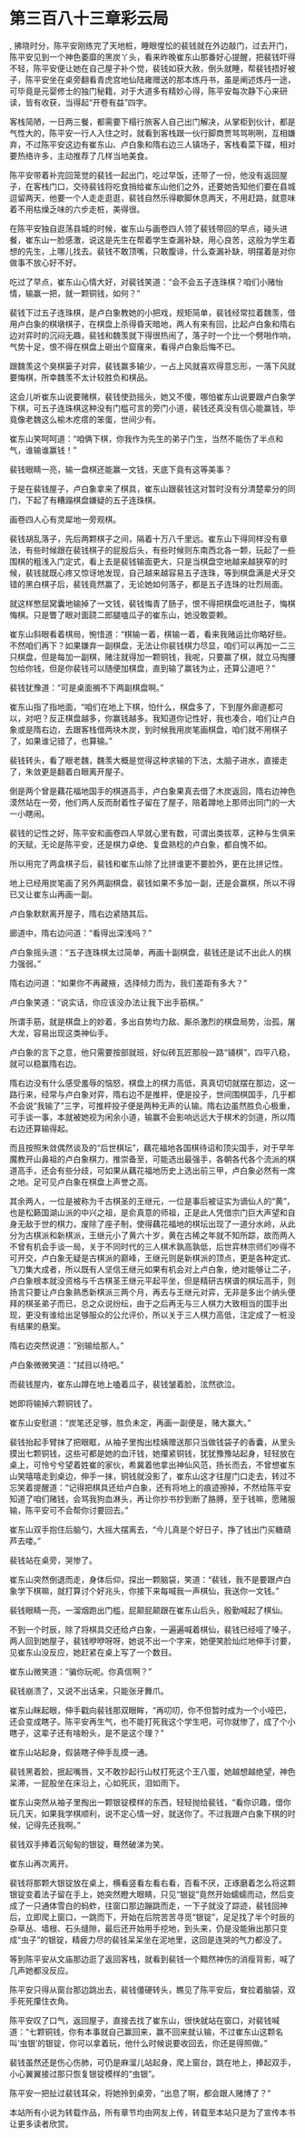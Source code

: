 # 第三百八十三章彩云局
,  拂晓时分，陈平安刚练完了天地桩，睡眼惺忪的裴钱就在外边敲门，过去开门，陈平安见到一个神色萎靡的黑炭丫头，看来昨晚崔东山那番好心提醒，把裴钱吓得不轻，陈平安便让她在自己屋子补个觉，裴钱如获大赦，倒头就睡，帮裴钱捂好被子，陈平安坐在桌旁翻看青虎宫地仙陆雍赠送的那本炼丹书，虽是阐述炼丹一途，可毕竟是元婴修士的独门秘籍，对于大道多有精妙心得，陈平安每次静下心来研读，皆有收获，当得起“开卷有益”四字。
   客栈简陋，一日两三餐，都需要下榻行旅客人自己出门解决，从掌柜到伙计，都是气性大的，陈平安一行人入住之时，就看到客栈跟一伙行脚商贾骂骂咧咧，互相嫌弃，不过陈平安这边有崔东山、卢白象和隋右边三人镇场子，客栈看菜下碟，相对要热络许多，主动推荐了几样当地美食。
   陈平安带着补完回笼觉的裴钱一起出门，吃过早饭，还带了一份，他没有返回屋子，在客栈门口，交待裴钱将吃食捎给崔东山他们之外，还要她告知他们要在县城逗留两天，他要一个人走走逛逛，裴钱自然乐得歇脚休息两天，不用赶路，就意味着不用枯燥乏味的六步走桩，美得很。
   在陈平安独自逛荡县城的时候，崔东山与画卷四人领了裴钱带回的早点，碰头进餐，崔东山一脸感激，说这是先生在帮着学生查漏补缺，用心良苦，这般为学生着想的先生，上哪儿找去。裴钱不敢顶嘴，只敢腹诽，什么查漏补缺，明摆着是对你做事不放心好不好。
   吃过了早点，崔东山心情大好，对裴钱笑道：“会不会五子连珠棋？咱们小赌怡情，输赢一把，就一颗铜钱，如何？”
   裴钱下过五子连珠棋，是卢白象教她的小把戏，规矩简单，裴钱经常拉着魏羡，借用卢白象的棋墩棋子，在棋盘上杀得昏天暗地，两人有来有回，比起卢白象和隋右边对弈时的沉闷无趣，裴钱和魏羡就下得很热闹了，落子时一个比一个劈啪作响，气势十足，恨不得在棋盘上砸出个窟窿来，看得卢白象后悔不已。
   跟魏羡这个臭棋篓子对弈，裴钱赢多输少，一占上风就喜欢得意忘形，一落下风就要悔棋，所幸魏羡不太计较胜负和棋品。
   这会儿听崔东山说要赌棋，裴钱使劲摇头，她又不傻，哪怕崔东山说要跟卢白象学下棋，可五子连珠棋这种没有门槛可言的旁门小道，裴钱还真没有信心能赢钱，毕竟像老魏这么榆木疙瘩的笨蛋，世间少有。
   崔东山笑呵呵道：“咱俩下棋，你我作为先生的弟子门生，当然不能伤了半点和气，谁输谁赢钱！”
   裴钱眼睛一亮，输一盘棋还能赢一文钱，天底下竟有这等美事？
   于是在裴钱屋子，卢白象拿来了棋具，崔东山跟裴钱这对暂时没有分清楚辈分的同门，下起了有糟蹋棋盘嫌疑的五子连珠棋。
   画卷四人心有灵犀地一旁观棋。
   裴钱胡乱落子，先后两颗棋子之间，隔着十万八千里远。崔东山下得同样没有章法，有些时候跟在裴钱棋子的屁股后头，有些时候则东南西北各一颗，玩起了一些围棋的粗浅入门定式，看上去是裴钱输面更大，只是当棋盘空地越来越狭窄的时候，裴钱就既心疼又惊讶地发现，自己越来越容易五子连珠，等到棋盘满是犬牙交错的黑白棋子后，裴钱竟然赢了，无论她如何落子，都是五子连珠的壮烈局面。
   就这样憋屈窝囊地输掉了一文钱，裴钱悔青了肠子，恨不得把棋盘吃进肚子，悔棋悔棋。只是瞥了眼对面跷二郎腿嗑瓜子的崔东山，她没敢耍赖。
   崔东山斜眼看着棋局，惋惜道：“棋输一着，棋输一着，看来我赌运比你略好些。不然咱们再下？如果嫌弃一副棋盘，无法让你裴钱棋力尽显，咱们可以再加一二三只棋盘，但是每加一副棋，赌注就得加一颗铜钱，我呢，只要赢了棋，就立马掏腰包给你钱，但是你裴钱可以随便加棋盘，直到输了赢钱为止，还算公道吧？”
   裴钱犹豫道：“可是桌面搁不下两副棋盘啊。”
   崔东山指了指地面，“咱们在地上下棋，怕什么，棋盘多了，下到屋外廊道都可以，对吧？反正棋盘越多，你赢钱越多。我知道你记性好，我也凑合，咱们让卢白象或是隋右边，去跟客栈借两块木炭，到时候我用炭笔画棋盘，咱们就不用棋子了，如果谁记错了，也算输。”
   裴钱转头，看了眼老魏，魏羡大概是觉得这种求输的下法，太脑子进水，直接走了，朱敛更是翻着白眼离开屋子。
   倒是两个曾是藕花福地国手的棋道高手，卢白象果真去借了木炭返回，隋右边神色漠然站在一旁，他们两人反而耐着性子留在了屋子，陪着蹲地上那师出同门的一大一小瞎闹。
   裴钱的记性之好，陈平安和画卷四人早就心里有数，可谓出类拔萃，这种与生俱来的天赋，无论是陈平安，还是棋力卓绝、复盘熟稔的卢白象，都自愧不如。
   所以用完了两盒棋子后，裴钱和崔东山除了比拼谁更不要脸外，更在比拼记性。
   地上已经用炭笔画了另外两副棋盘，裴钱如果不多加一副，还是会赢棋，所以不得已又让崔东山再画一副。
   卢白象默默离开屋子，隋右边紧随其后。
   廊道中，隋右边问道：“看得出深浅吗？”
   卢白象摇头道：“五子连珠棋太过简单，再画十副棋盘，裴钱还是试不出此人的棋力强弱。”
   隋右边问道：“如果你不再藏掖，选择倾力而为，我们差距有多大？”
   卢白象笑道：“说实话，你应该没办法让我下出手筋棋。”
   所谓手筋，就是棋盘上的妙着，多出自势均力敌、厮杀激烈的棋盘局势，治孤，屠大龙，容易出现这类神仙手。
   卢白象的言下之意，他只需要按部就班，好似砖瓦匠那般一路“铺棋”，四平八稳，就可以稳赢隋右边。
   隋右边没有什么感受羞辱的恼怒，棋盘上的棋力高低，真真切切就摆在那边，这一路行来，经常与卢白象对弈，隋右边不是推枰，便是投子，世间围棋国手，几乎都不会说“我输了”三字，可推枰投子便是两种无声的认输。隋右边虽然胜负心极重，可手谈一事，本就被她视为闲余小道，输赢不会影响远远大于棋术的剑道，所以隋右边还算输得起。
   而且按照朱敛偶然谈及的“后世棋坛”，藕花福地各国棋待诏和顶尖国手，对于早年魔教开山鼻祖的卢白象棋力，推崇备至，可能选出最强手，各朝各代各个流派的棋道高手，还会有些分歧，可如果从藕花福地历史上选出前三甲，卢白象必然有一席之地。足可见卢白象在棋盘上声誉之高。
   其余两人，一位是被称为千古棋圣的王继元，一位是事后被证实为谪仙人的“黄”，也是松籁国湖山派的中兴之祖，是俞真意的师祖，正是此人凭借宗门巨大声望和自身无敌于世的棋力，废除了座子制，使得藕花福地的棋坛出现了一道分水岭，从此分为古棋派和新棋派，王继元小了黄六十岁，黄在古稀之年就不知所踪，故而两人不曾有机会手谈一局，关于不同时代的三人棋术孰高孰低，后世弈林宗师们吵得不可开交，卢白象无疑是古棋派的巅峰，王继元则是新棋派的顶点，更是各种定式、飞刀集大成者，所以既有人坚信王继元如果有机会对上卢白象，绝对能够让二子，卢白象根本就没资格与千古棋圣王继元平起平坐，但是精研古棋谱的棋坛高手，则扬言只要让卢白象熟悉新棋派三两个月，再去与王继元对弈，无非是多出个纳头便拜的棋圣弟子而已，总之众说纷纭，由于之后再无与三人棋力大致相当的国手出现，更没有谁给出足够服众的公允评价，所以关于三人棋力高低，注定成了一桩没有结果的悬案。
   隋右边突然说道：“别输给那人。”
   卢白象微微笑道：“拭目以待吧。”
   而裴钱屋内，崔东山蹲在地上嗑着瓜子，裴钱皱着脸，泫然欲泣。
   她即将输掉六颗铜钱了。
   崔东山安慰道：“炭笔还足够，胜负未定，再画一副便是，赌大赢大。”
   裴钱抬起手臂抹了把眼眶，从袖子里掏出桂姨赠送那只当做钱袋子的香囊，从里头摸出七颗铜钱，这些可都是她的血汗钱，她攥紧铜钱，犹犹豫豫站起身，轻轻放在桌上，可怜兮兮望着姓崔的家伙，希冀着他拿出神仙风范，扬长而去，不曾想崔东山笑嘻嘻走到桌边，伸手一抹，铜钱就没影了，崔东山这才往屋门口走去，转过不忘笑着提醒道：“记得把棋具还给卢白象，还有将地上的痕迹擦掉，不然给陈平安知道了咱们赌钱，会骂我狗血淋头，再让你抄书抄到断了胳膊，至于钱嘛，愿赌服输，陈平安可不会帮你讨要回去。”
   崔东山双手抱住后脑勺，大摇大摆离去，“今儿真是个好日子，挣了钱出门买糖葫芦去喽。”
   裴钱站在桌旁，哭惨了。
   崔东山突然倒退而走，身体后仰，探出一颗脑袋，笑道：“裴钱，我不是要跟卢白象学下棋嘛，就打算讨个好兆头，你接下来每喊我一声棋仙，我送你一文钱。”
   裴钱眼睛一亮，一溜烟跑出门槛，屁颠屁颠跟在崔东山后头，殷勤喊起了棋仙。
   不到一个时辰，除了将棋具交还给卢白象，一遍遍喊着棋仙，裴钱已经哑了嗓子，两人回到她屋子，裴钱咿咿呀呀，她说不出一个字来，她便笑脸灿烂地伸手讨要，见崔东山没反应，她赶紧在桌上写了一个数目。
   崔东山微笑道：“骗你玩呢。你真信啊？”
   裴钱崩溃了，又说不出话来，只能张牙舞爪。
   崔东山眯起眼，伸手戳向裴钱那双眼眸，“再叨叨，你不但暂时成为一个小哑巴，还会变成瞎子。陈平安再生气，也不能打死我这个学生吧，可你就惨了，成了个小瞎子，这辈子还有啥盼头，是不是这个理？”
   崔东山站起身，假装瞎子伸手乱摸一通。
   裴钱黑着脸，抿起嘴唇，又不敢抄起行山杖打死这个王八蛋，她越想越绝望，神色呆滞，一屁股坐在床沿上，心如死灰，泪如雨下。
   崔东山突然从袖子里掏出一颗银锭模样的东西，轻轻抛给裴钱，“看你识趣，借你玩几天，如果我学棋顺利，说不定心情一好，就送你了。不过我跟卢白象下棋的时候，记得先还我啊。”
   裴钱双手捧着沉甸甸的银锭，蓦然破涕为笑。
   崔东山再次离开。
   裴钱将那颗大银锭放在桌上，横看竖看左看右看，百看不厌，正琢磨着怎么将这颗银锭变着法子留在手上，她突然瞪大眼睛，只见“银锭”竟然开始蠕蠕而动，然后变成了一只通体雪白的蚂蚱，往窗口那边蹦跳而走，一下子就没了踪迹，裴钱回神后，立即爬上窗口，一跳而下，开始在后院苦苦寻觅“银锭”，足足找了半个时辰的杂草丛、墙根、石头缝隙，最后还开始用手挖地，到头来，仍是没能揪出那只变成“虫子”的银锭，精疲力尽的裴钱呆呆坐在泥地里，这回是连哭的气力都没了。
   等到陈平安从文庙那边逛了返回客栈，就看到裴钱一个黯然神伤的消瘦背影，喊了几声她都没反应。
   陈平安只得从窗台那边跳出去，裴钱僵硬转头，瞧见了陈平安后，耷拉着脑袋，双手死死攥住衣角。
   陈平安叹了口气，返回屋子，直接去找了崔东山，很快就站在窗口，对裴钱喊道：“七颗铜钱，你有本事就自己赢回来，赢不回来就认输，不过崔东山这颗名叫‘虫银’的银锭，你可以拿着玩，他什么时候说要收回去，你还是得照做。”
   裴钱虽然还是伤心伤肺，可仍是麻溜儿站起身，爬上窗台，跳在地上，捧起双手，小心翼翼接过那只恢复银锭模样的“虫银”。
   陈平安一把扯过裴钱耳朵，将她拎到桌旁，“出息了啊，都会跟人赌博了？”
  本站所有小说为转载作品，所有章节均由网友上传，转载至本站只是为了宣传本书让更多读者欣赏。